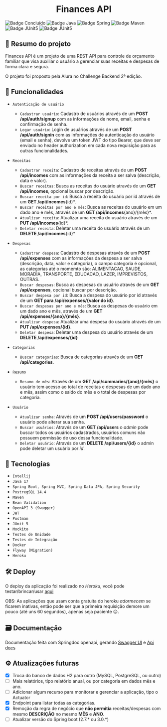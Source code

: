 <h1 align="center"> Finances API </h1>

![Badge Concluído](https://img.shields.io/static/v1?label=Status&message=Concluído&color=success&style=for-the-badge)
![Badge Java](https://img.shields.io/static/v1?label=Java&message=17&color=orange&style=for-the-badge&logo=java)
![Badge Spring](https://img.shields.io/static/v1?label=Springboot&message=v2.6.3&color=brightgreen&style=for-the-badge&logo=spring)
![Badge Maven](https://img.shields.io/static/v1?label=Maven&message=v3.8.4&color=critical&style=for-the-badge&logo=apache+maven)
![Badge JUnit5](https://img.shields.io/static/v1?label=JUnit5&message=v5.8.2&color=green&style=for-the-badge&logo=junit5)
![Badge JUnit5](https://img.shields.io/static/v1?label=PostgreSQL&message=v14.4&color=blue&style=for-the-badge&logo=PostgreSQL)

## :book: Resumo do projeto
Finances API é um projeto de uma REST API para controle de orçamento familiar que visa auxiliar o usuário a gerenciar suas receitas e despesas de forma clara e segura.

O projeto foi proposto pela Alura no Challenge Backend 2ª edição.
## :hammer: Funcionalidades
- `Autenticação de usuário`
  - `Cadastrar usuário`: Cadastro de usuários através de um **POST /api/auth/signup** com as informações de nome, email, senha e confirmação de senha.
  - `Logar usuário`: Login de usuários através de um **POST /api/auth/signin** com as informações de autenticação do usuário (email e senha), 
  devolve um token JWT do tipo Bearer, que deve ser enviado no header authorization em cada nova requisição para as outras funcionalidades.</br>

- `Receitas`
  - `Cadastrar receita`: Cadastro de receitas através de um **POST /api/incomes** com as informações da receita a ser salva (descrição, data e valor).
  - `Buscar receitas`: Busca as receitas do usuário através de um **GET /api/incomes**, opcional buscar por descrição.
  - `Buscar receita por id`: Busca a receita do usuário por id através de um **GET /api/incomes**{id}*.
  - `Buscar receitas por ano e mês`: Busca as receitas do usuário em um dado ano e mês, através de um **GET /api/incomes**{ano}/{mês}*.
  - `Atualizar receita`: Atualizar uma receita do usuário através de um **PUT /api/incomes**{id}*.
  - `Deletar receita`: Deletar uma receita do usuário através de um **DELETE /api/incomes**{id}*</br>

- `Despesas`
  - `Cadastrar despesa`: Cadastro de despesas através de um **POST /api/expenses** com as informações da despesa a ser salva (descrição, data, valor e categoria), o campo categoria é opcional, as categorias até o momemto são: ALIMENTACAO, SAUDE, MORADIA, TRANSPORTE, EDUCACAO, LAZER, IMPREVISTOS, OUTRAS.
  - `Buscar despesas`: Busca as despesas do usuário através de um **GET /api/expenses**, opcional buscar por descrição.
  - `Buscar despesa por id`: Busca a despesa do usuário por id através de um **GET para /api/expenses/{valor do id}**.
  - `Buscar despesas por ano e mês`: Busca as despesas do usuário em um dado ano e mês, através de um **GET /api/expenses/{ano}/{mês}**.
  - `Atualizar despesa`: Atualizar uma despesa do usuário através de um **PUT /api/expenses/{id}**.
  - `Deletar despesa`: Deletar uma despesa do usuário através de um **DELETE /api/expenses/{id}**</br>

- `Categorias`
  - `Buscar categorias`: Busca de categorias através de um **GET /api/categories**.</br>

- `Resumo`
  - `Resumo de mês`: Através de um **GET /api/summaries/{ano}/{mês}** o usuário tem acesso ao total de receitas e despesas de um dado ano e mês, 
  assim como o saldo do mês e o total de despesas por categoria.</br>

- `Usuário`
  - `Atualizar senha`: Através de um **POST /api/users/password** o usuário pode alterar sua senha.
  - `Buscar usuários`: Através de um **GET /api/users** o *admin* pode buscar todos os usuários cadastrados, usuários comuns não possuem permissão de uso dessa funcionalidade.
  - `Deletar usuário`: Através de um **DELETE /api/users/{id}** o admin pode deletar um usuário por *id*.</br>

## :toolbox: Tecnologias
- `Intellij`
- `Java 17`
- `Spring Boot, Spring MVC, Spring Data JPA, Spring Security`
- `PostregSQL 14.4`
- `Maven`
- `Bean Validation`
- `OpenAPI 3 (Swagger)`
- `JWT`
- `Postman`
- `JUnit 5`
- `Mockito`
- `Testes de Unidade`
- `Testes de Integração`
- `Docker`
- `Flyway (Migration)`
- `Heroku`

## :hammer_and_wrench: Deploy
O deploy da aplicação foi realizado no *Heroku*, você pode testar/brincar/usar [aqui](https://apifinances.herokuapp.com/swagger-ui.html)

OBS: As aplicações que usam conta gratuita do heroku *adormecem* se ficarem inativas, então pode ser que a primeira requisição demore um pouco (até uns 60 segundos), apenas seja paciente :wink:.

## :card_file_box: Documentação
Documentação feita com Springdoc openapi, gerando [Swagger UI](https://apifinances.herokuapp.com/swagger-ui.html) e [Api docs](https://apifinances.herokuapp.com/api-docs)

## :gear: Atualizações futuras
- [x] Troca do banco de dados H2 para outro (MySQL, PostgreSQL, ou outro)
- [ ] Mais relatórios, tipo relatório anual, ou por categoria em dados mês e ano.
- [ ] Adicionar algum recurso para monitorar e gerenciar a aplicação, tipo o Actuator
- [x] Endpoint para listar todas as categorias.
- [x] Remoção da regra de negócio que **não permitia** receitas/despesas com mesmo **DESCRIÇÃO** no mesmo **MÊS** e **ANO**.
- [ ] Atualizar versão do Spring boot (2.7.* ou 3.0.*)